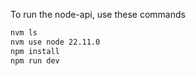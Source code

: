 To run the node-api, use these commands

```bash
nvm ls
nvm use node 22.11.0
npm install
npm run dev
```
